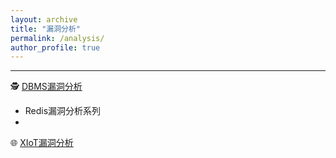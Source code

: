 ```yaml
---
layout: archive
title: "漏洞分析"
permalink: /analysis/
author_profile: true
---
```


---

🕵️ [DBMS漏洞分析](./dbms/)
- Redis漏洞分析系列
- 

🌐 [XIoT漏洞分析](./xiot)




